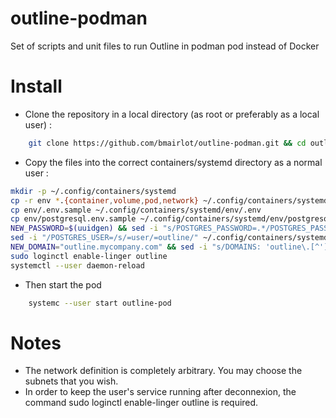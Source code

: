 # outline-podman
Set of scripts and unit files to run Outline in podman pod instead of Docker

# Install

- Clone the repository in a local directory (as root or preferably as a local user) :
```bash
    git clone https://github.com/bmairlot/outline-podman.git && cd outline-podman    
```
- Copy the files into the correct containers/systemd directory as a normal user :
```bash
mkdir -p ~/.config/containers/systemd
cp -r env *.{container,volume,pod,network} ~/.config/containers/systemd
cp env/.env.sample ~/.config/containers/systemd/env/.env
cp env/postgresql.env.sample ~/.config/containers/systemd/env/postgresql.env
NEW_PASSWORD=$(uuidgen) && sed -i "s/POSTGRES_PASSWORD=.*/POSTGRES_PASSWORD=$NEW_PASSWORD/" ~/.config/containers/systemd/env/postgresql.env && sed -i "/DATABASE_URL/s/user:pass/user:$NEW_PASSWORD/" ~/.config/containers/systemd/env/.env
sed -i "/POSTGRES_USER=/s/=user/=outline/" ~/.config/containers/systemd/env/postgresql.env && sed -i "/DATABASE_URL/s/user:/outline:/" ~/.config/containers/systemd/env/.env
NEW_DOMAIN="outline.mycompany.com" && sed -i "s/DOMAINS: 'outline\.[^']*' -> /DOMAINS: '$NEW_DOMAIN -> /" ~/.config/containers/systemd/env/outline.env
sudo loginctl enable-linger outline
systemctl --user daemon-reload    
 ```
- Then start the pod
```bash
    systemc --user start outline-pod
```

# Notes

- The network definition is completely arbitrary. You may choose the subnets that you wish.
- In order to keep the user's service running after deconnexion, the command sudo loginctl enable-linger outline is required.